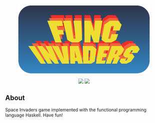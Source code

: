 <p align="center">
  <a href="https://github.com/pi-etro/func-invaders">
    <img src="https://raw.githubusercontent.com/pi-etro/func-invaders/main/img/func_invaders.svg" width="420">
  </a>
</p>
<p align="center">
    <a href="https://www.java.com" alt="Made with Java">
        <img src="https://img.shields.io/badge/Made%20with-Haskell-5e5086" /></a>
    <a href="https://www.gnu.org/licenses/gpl-3.0.html" alt="GPLv3">
        <img src="https://img.shields.io/badge/License-GPLv3-CB0000.svg" /></a>
</p>

## About

Space Invaders game implemented with the functional programming language Haskell. Have fun!
